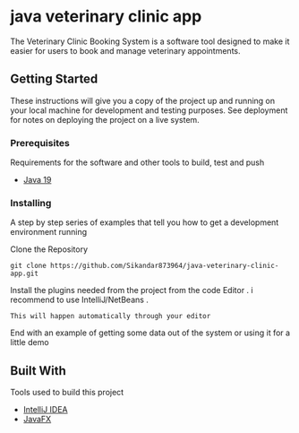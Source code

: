                  
# java veterinary clinic app

The Veterinary Clinic Booking System is a software tool designed to make it easier for users to book and manage veterinary appointments.
 
## Getting Started

These instructions will give you a copy of the project up and running on
your local machine for development and testing purposes. See deployment
for notes on deploying the project on a live system.
 
### Prerequisites

Requirements for the software and other tools to build, test and push 
- [Java 19](https://www.oracle.com/java/technologies/javase/jdk19-archive-downloads.html)
 
### Installing

A step by step series of examples that tell you how to get a development
environment running

Clone the Repository

    git clone https://github.com/Sikandar873964/java-veterinary-clinic-app.git

Install the plugins needed from the project from the code Editor .  i recommend to use IntelliJ/NetBeans .

    This will happen automatically through your editor

End with an example of getting some data out of the system or using it
for a little demo
 
## Built With

Tools used to build this project

- [IntelliJ IDEA](https://www.jetbrains.com/idea/download/?section=windows)
- [JavaFX](https://openjfx.io/)

